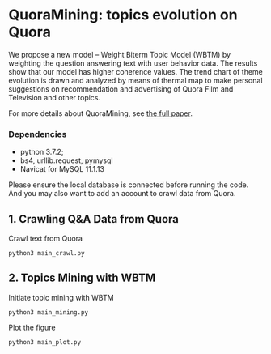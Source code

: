 # QuoraMining: topics evolution on Quora

We propose a new model – Weight Biterm Topic Model (WBTM) by weighting the question answering text with user behavior data. The results show that our model has higher coherence values. The trend chart of theme evolution is drawn and analyzed by means of thermal map to make personal suggestions on recommendation and advertising of Quora Film and Television and other topics. 

For more details about QuoraMining, see [the full paper](https://github.com/heming-zhang/QuoraMining/blob/master/paper/QuoraMining.pdf).

### Dependencies

* python 3.7.2; 
* bs4, urllib.request, pymysql
* Navicat for MySQL 11.1.13

Please ensure the local database is connected before running the code. And you may also want to add an account to crawl data from Quora.

## 1. Crawling Q&A Data from Quora
Crawl text from Quora
```
python3 main_crawl.py
```

## 2. Topics Mining with WBTM
Initiate topic mining with WBTM
```
python3 main_mining.py
```

Plot the figure 
```
python3 main_plot.py
```

  
  
  
  
